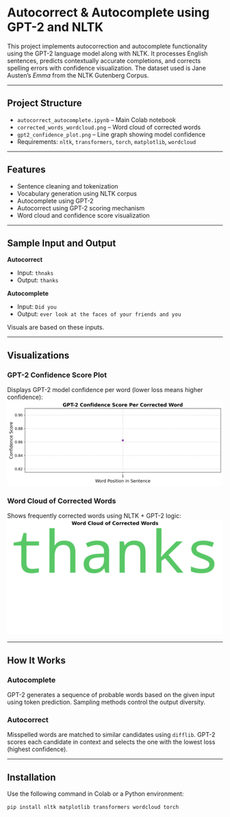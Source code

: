 # Autocorrect & Autocomplete using GPT-2 and NLTK

This project implements autocorrection and autocomplete functionality using the GPT-2 language model along with NLTK. It processes English sentences, predicts contextually accurate completions, and corrects spelling errors with confidence visualization. The dataset used is Jane Austen’s *Emma* from the NLTK Gutenberg Corpus.

---

## Project Structure

- `autocorrect_autocomplete.ipynb` – Main Colab notebook
- `corrected_words_wordcloud.png` – Word cloud of corrected words
- `gpt2_confidence_plot.png` – Line graph showing model confidence
- Requirements: `nltk`, `transformers`, `torch`, `matplotlib`, `wordcloud`

---

## Features

- Sentence cleaning and tokenization  
- Vocabulary generation using NLTK corpus  
- Autocomplete using GPT-2  
- Autocorrect using GPT-2 scoring mechanism  
- Word cloud and confidence score visualization

---

## Sample Input and Output

**Autocorrect**  
- Input: `thnaks`  
- Output: `thanks`  

**Autocomplete**  
- Input: `Did you`  
- Output: `ever look at the faces of your friends and you`

Visuals are based on these inputs.

---

## Visualizations

### GPT-2 Confidence Score Plot  
Displays GPT-2 model confidence per word (lower loss means higher confidence):  
![Confidence Plot](https://github.com/gagandeep1763/Autocorrect-Autocomplete-with-GPT-2-and-NLTK/blob/main/gpt2_confidence_plot.png)

### Word Cloud of Corrected Words  
Shows frequently corrected words using NLTK + GPT-2 logic:  
![Word Cloud](https://github.com/gagandeep1763/Autocorrect-Autocomplete-with-GPT-2-and-NLTK/blob/main/corrected_words_wordcloud.png)

---

## How It Works

### Autocomplete  
GPT-2 generates a sequence of probable words based on the given input using token prediction. Sampling methods control the output diversity.

### Autocorrect  
Misspelled words are matched to similar candidates using `difflib`. GPT-2 scores each candidate in context and selects the one with the lowest loss (highest confidence).

---

## Installation

Use the following command in Colab or a Python environment:

```bash
pip install nltk matplotlib transformers wordcloud torch
